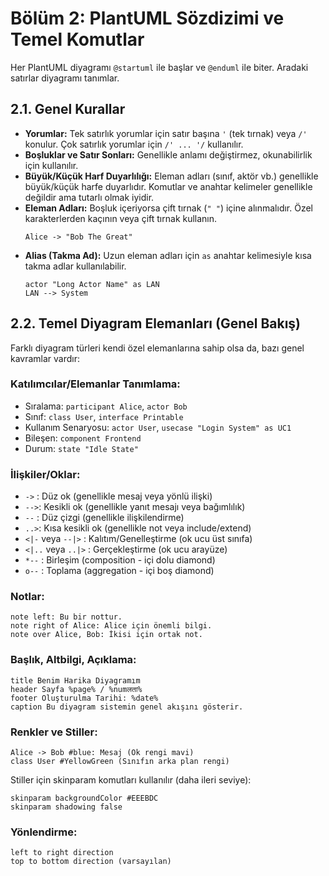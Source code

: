 # Bölüm 2: PlantUML Sözdizimi ve Temel Komutlar

Her PlantUML diyagramı `@startuml` ile başlar ve `@enduml` ile biter. Aradaki satırlar diyagramı tanımlar.

## 2.1. Genel Kurallar

- **Yorumlar:** Tek satırlık yorumlar için satır başına `'` (tek tırnak) veya `/'` konulur. Çok satırlık yorumlar için `/' ... '/` kullanılır.
- **Boşluklar ve Satır Sonları:** Genellikle anlamı değiştirmez, okunabilirlik için kullanılır.
- **Büyük/Küçük Harf Duyarlılığı:** Eleman adları (sınıf, aktör vb.) genellikle büyük/küçük harfe duyarlıdır. Komutlar ve anahtar kelimeler genellikle değildir ama tutarlı olmak iyidir.
- **Eleman Adları:** Boşluk içeriyorsa çift tırnak (`" "`) içine alınmalıdır. Özel karakterlerden kaçının veya çift tırnak kullanın.
  ```plantuml
  Alice -> "Bob The Great"
  ```
- **Alias (Takma Ad):** Uzun eleman adları için `as` anahtar kelimesiyle kısa takma adlar kullanılabilir.
  ```plantuml
  actor "Long Actor Name" as LAN
  LAN --> System
  ```

## 2.2. Temel Diyagram Elemanları (Genel Bakış)

Farklı diyagram türleri kendi özel elemanlarına sahip olsa da, bazı genel kavramlar vardır:

### Katılımcılar/Elemanlar Tanımlama:

- Sıralama: `participant Alice`, `actor Bob`
- Sınıf: `class User`, `interface Printable`
- Kullanım Senaryosu: `actor User`, `usecase "Login System" as UC1`
- Bileşen: `component Frontend`
- Durum: `state "Idle State"`

### İlişkiler/Oklar:

- `->` : Düz ok (genellikle mesaj veya yönlü ilişki)
- `-->`: Kesikli ok (genellikle yanıt mesajı veya bağımlılık)
- `--` : Düz çizgi (genellikle ilişkilendirme)
- `..>`: Kısa kesikli ok (genellikle not veya include/extend)
- `<|-` veya `--|>` : Kalıtım/Genelleştirme (ok ucu üst sınıfa)
- `<|..` veya `..|>` : Gerçekleştirme (ok ucu arayüze)
- `*--` : Birleşim (composition - içi dolu diamond)
- `o--` : Toplama (aggregation - içi boş diamond)

### Notlar:

```plantuml
note left: Bu bir nottur.
note right of Alice: Alice için önemli bilgi.
note over Alice, Bob: İkisi için ortak not.
```

### Başlık, Altbilgi, Açıklama:

```plantuml
title Benim Harika Diyagramım
header Sayfa %page% / %numलता%
footer Oluşturulma Tarihi: %date%
caption Bu diyagram sistemin genel akışını gösterir.
```

### Renkler ve Stiller:

```plantuml
Alice -> Bob #blue: Mesaj (Ok rengi mavi)
class User #YellowGreen (Sınıfın arka plan rengi)
```

Stiller için skinparam komutları kullanılır (daha ileri seviye):

```plantuml
skinparam backgroundColor #EEEBDC
skinparam shadowing false
```

### Yönlendirme:

```plantuml
left to right direction
top to bottom direction (varsayılan)
```
